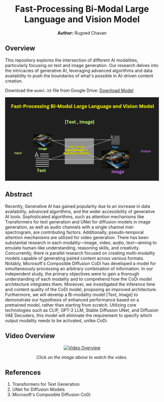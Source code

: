 <h1 align="center">Fast-Processing Bi-Modal Large Language and Vision Model</h1>

<p align="center"><strong>Author:</strong> Rugved Chavan</p>

## Overview
This repository explores the intersection of different AI modalities, particularly focusing on text and image generation. Our research delves into the intricacies of generative AI, leveraging advanced algorithms and data availability to push the boundaries of what's possible in AI-driven content creation.

Download the `model.h5` file from Google Drive: [Download Model](https://drive.google.com/file/d/1u53HryRB4cXAt3rtpu0zx1tJvkAmGHXm/view?usp=sharing)

<p align="center">
  <img src="Image.png" alt="Research Image">
</p>

## Abstract
Recently, Generative AI has gained popularity due to an increase in data availability, advanced algorithms, and the wider accessibility of generative AI tools. Sophisticated algorithms, such as attention mechanisms like Transformers for text generation and UNet for diffusion models in image generation, as well as audio channels with a single channel mel-spectrogram, are contributing factors. Additionally, pseudo-temporal attention mechanisms are utilized for video generation. There has been substantial research in each modality—image, video, audio, text—aiming to emulate human-like understanding, reasoning skills, and creativity. Concurrently, there is parallel research focused on creating multi-modality models capable of generating paired content across various formats. Notably, Microsoft's Composible Diffusion CoDi has developed a model for simultaneously processing an arbitrary combination of information. In our independent study, the primary objectives were to gain a thorough understanding of each modality and to comprehend how the CoDi model architecture integrates them. Moreover, we investigated the inference time and content quality of the CoDi model, proposing an improved architecture. Furthermore, we will develop a Bi-modality model [Text, Image] to demonstrate our hypothesis of enhanced performance based on a pretrained model, rather than starting from scratch. Utilizing core technologies such as CLIP, GPT-2 LLM, Stable Diffusion UNet, and Diffusion VAE Decoders, this model will eliminate the requirement to specify which output modality needs to be activated, unlike CoDi.

## Video Overview

<p align="center">
  <a href="http://www.youtube.com/watch?v=bDb0FkX1tLI">
    <img src="http://img.youtube.com/vi/bDb0FkX1tLI/0.jpg" alt="Video Overview">
  </a>
</p>

<p align="center">
  <em>Click on the image above to watch the video.</em>
</p>



## References
1. Transformers for Text Generation
2. UNet for Diffusion Models
3. Microsoft's Composible Diffusion CoDi
